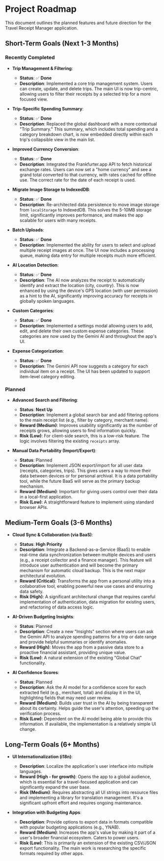 # Project Roadmap

This document outlines the planned features and future direction for the Travel Receipt Manager application.

## Short-Term Goals (Next 1-3 Months)

### Recently Completed

-   **Trip Management & Filtering**:
    -   **Status**: ✅ **Done**
    -   **Description**: Implemented a core trip management system. Users can create, update, and delete trips. The main UI is now trip-centric, allowing users to filter their receipts by a selected trip for a more focused view.

-   **Trip-Specific Spending Summary**:
    -   **Status**: ✅ **Done**
    -   **Description**: Replaced the global dashboard with a more contextual "Trip Summary." This summary, which includes total spending and a category breakdown chart, is now embedded directly within each trip's collapsible view in the main list.

-   **Improved Currency Conversion**:
    -   **Status**: ✅ **Done**
    -   **Description**: Integrated the Frankfurter.app API to fetch historical exchange rates. Users can now set a "home currency" and see a grand total converted to that currency, with rates cached for offline use. The correct rate for the date of each receipt is used.

-   **Migrate Image Storage to IndexedDB**:
    -   **Status**: ✅ **Done**
    -   **Description**: Re-architected data persistence to move image storage from `localStorage` to IndexedDB. This solves the 5-10MB storage limit, significantly improves performance, and makes the app scalable for users with many receipts.

-   **Batch Uploads**:
    -   **Status**: ✅ **Done**
    -   **Description**: Implemented the ability for users to select and upload multiple receipt images at once. The UI now includes a processing queue, making data entry for multiple receipts much more efficient.

-   **AI Location Detection**:
    -   **Status**: ✅ **Done**
    -   **Description**: The AI now analyzes the receipt to automatically identify and extract the location (city, country). This is now enhanced by using the device's GPS location (with user permission) as a hint to the AI, significantly improving accuracy for receipts in globally spoken languages.

-   **Custom Categories**:
    -   **Status**: ✅ **Done**
    -   **Description**: Implemented a settings modal allowing users to add, edit, and delete their own custom expense categories. These categories are now used by the Gemini AI and throughout the app's UI.

-   **Expense Categorization**:
    -   **Status**: ✅ **Done**
    -   **Description**: The Gemini API now suggests a category for each individual item on a receipt. The UI has been updated to support item-level category editing.

### Planned

-   **Advanced Search and Filtering**:
    -   **Status**: **Next Up**
    -   **Description**: Implement a global search bar and add filtering options to the main receipt list (e.g., filter by category, merchant name).
    -   **Reward (Medium)**: Improves usability significantly as the number of receipts grows, allowing users to find information quickly.
    -   **Risk (Low)**: For client-side search, this is a low-risk feature. The logic involves filtering the existing `receipts` array.

-   **Manual Data Portability (Import/Export)**:
    -   **Status**: Planned
    -   **Description**: Implement JSON export/import for all user data (receipts, categories, trips). This gives users a way to move their data between devices or for personal archival. It is a data portability tool, while the future BaaS will serve as the primary backup mechanism.
    -   **Reward (Medium)**: Important for giving users control over their data in a local-first application.
    -   **Risk (Low)**: A straightforward feature to implement using standard browser APIs.

## Medium-Term Goals (3-6 Months)

-   **Cloud Sync & Collaboration (via BaaS)**:
    -   **Status**: **High Priority**
    -   **Description**: Integrate a Backend-as-a-Service (BaaS) to enable real-time data synchronization between multiple devices and users (e.g., a receipt collector and a finance manager). This feature will introduce user authentication and will become the primary mechanism for automatic cloud backup. This is the next major architectural evolution.
    -   **Reward (Critical)**: Transforms the app from a personal utility into a collaborative tool, enabling powerful new use cases and ensuring data safety.
    -   **Risk (High)**: A significant architectural change that requires careful implementation of authentication, data migration for existing users, and refactoring of data access logic.

-   **AI-Driven Budgeting Insights**:
    -   **Status**: Planned
    -   **Description**: Create a new "Insights" section where users can ask the Gemini API to analyze spending patterns for a trip or date range and provide helpful summaries or identify anomalies.
    -   **Reward (High)**: Moves the app from a passive data store to a proactive financial assistant, providing unique value.
    -   **Risk (Low)**: A natural extension of the existing "Global Chat" functionality.

-   **AI Confidence Scores**:
    -   **Status**: Planned
    -   **Description**: Ask the AI model for a confidence score for each extracted field (e.g., merchant, total) and display it in the UI, highlighting fields that may need user review.
    -   **Reward (Medium)**: Builds user trust in the AI by being transparent about its certainty. Helps guide the user's attention, speeding up the verification process.
    -   **Risk (Low)**: Dependent on the AI model being able to provide this information. If available, the implementation is a relatively simple UI change.

## Long-Term Goals (6+ Months)

-   **UI Internationalization (i18n)**:
    -   **Description**: Localize the application's user interface into multiple languages.
    -   **Reward (High - for growth)**: Opens the app to a global audience, which is essential for a travel-focused application and can significantly expand the user base.
    -   **Risk (Medium)**: Requires abstracting all UI strings into resource files and implementing a library for translation management. It's a significant upfront effort and requires ongoing maintenance.

-   **Integration with Budgeting Apps**:
    -   **Description**: Provide options to export data in formats compatible with popular budgeting applications (e.g., YNAB).
    -   **Reward (Medium)**: Increases the app's value by making it part of a user's broader financial ecosystem. Caters to power users.
    -   **Risk (Low)**: This is primarily an extension of the existing CSV/JSON export functionality. The main work is researching the specific formats required by other apps.